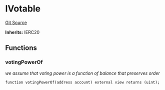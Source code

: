 # IVotable
[Git Source](https://github.com/FloorDAO/floor-v2/blob/c8169a0594ad07a37d169672a50f4155c41be809/src/interfaces/tokens/Votable.sol)

**Inherits:**
IERC20


## Functions
### votingPowerOf

*we assume that voting power is a function of balance that preserves order*


```solidity
function votingPowerOf(address account) external view returns (uint);
```

